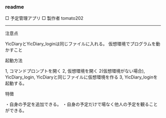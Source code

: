 ### readme
□ 予定管理アプリ
□ 製作者 tomato202


---

注意点

YicDiaryとYicDiary_loginは同じファイルに入れる。
仮想環境でプログラムを動かすこと


起動方法

1, コマンドプロンプトを開く
2, 仮想環境を開く
2(仮想環境がない場合), YicDiary_login, YicDiaryと同じファイルに仮想環境を作る
3, YicDiary_loginを起動する。


特徴

・自身の予定を追加できる。
・自身の予定だけで場なく他人の予定を観ることができる。

